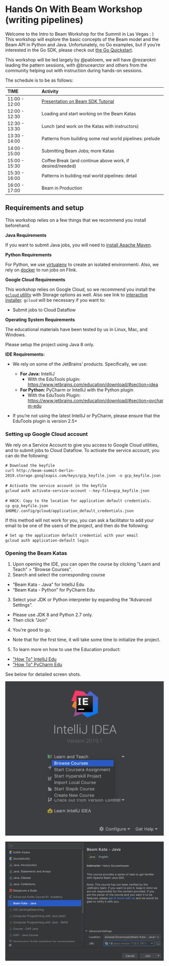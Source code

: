 # Hands On With Beam Workshop (writing pipelines)


Welcome to the Intro to Beam Workshop for the Summit in Las Vegas : )
This workshop will explore the basic concepts of the Beam model and the Beam API in Python and Java. Unfortunately, no Go examples, but if you’re interested in the Go SDK, please check out [the Go Quickstart](https://beam.apache.org/get-started/quickstart-go/).

This workshop will be led largely by @pabloem, we will have @rezarokni leading the pattern sessions, with @brucearctor and others from the community helping out with instruction during hands-on sessions.


The schedule is to be as follows:

| TIME | Activity |
| :--- | :--- |
| 11:00 - 12:00 | [Presentation on Beam SDK Tutorial](slides/Beam_sdk_tutorial.pdf)|
| 12:00 - 12:30 |Loading and start working on the Beam Katas |
| 12:30 - 13:30 | Lunch (and work on the Katas with instructors) |
| 13:30 - 14:00 | Patterns from building some real world pipelines: prelude |
| 14:00 - 15:00 | Submitting Beam Jobs; more Katas |
| 15:00 - 15:30 | Coffee Break (and continue above work, if desired/needed) |
| 15:30 - 16:00 | Patterns in building real world pipelines: detail |
| 16:00 - 17:00 | Beam in Production |


## **Requirements and setup** ##

This workshop relies on a few things that we recommend you install beforehand.

**Java Requirements**

If you want to submit Java jobs, you will need to [install Apache Maven](http://maven.apache.org/install.html).

**Python Requirements**

For Python, we use [virtualenv](https://virtualenv.pypa.io/en/latest/installation/) 
to create an isolated environmenti. Also, we rely on 
[docker](https://docs.docker.com/install/linux/docker-ce/ubuntu/) to run jobs on Flink.

**Google Cloud Requirements**

This workshop relies on Google Cloud, so we recommend you install the [`gcloud` utility](https://cloud.google.com/sdk/install) with Storage options as well. Also see link to [interactive installer](https://cloud.google.com/sdk/docs/downloads-interactive).  `gcloud` will be necessary if you want to:

* Submit jobs to Cloud Dataflow

**Operating System Requirements**

The educational materials have been tested by us in Linux, Mac, and Windows.

Please setup the project using Java 8 only.

**IDE Requirements:**

* We rely on some of the JetBrains’ products. Specifically, we use:
  * **For Java:** IntelliJ
    * With the EduTools plugin: 
      https://www.jetbrains.com/education/download/#section=idea
  * **For Python:** PyCharm or IntelliJ with the Python plugin
    * With the EduTools Plugin: 
      https://www.jetbrains.com/education/download/#section=pycharm-edu
      
* If you’re not using the latest IntelliJ or PyCharm, please ensure that the EduTools plugin is version 2.5+

### Setting up Google Cloud account ###

We rely on a Service Account to give you access to Google Cloud utilities, and to submit jobs to Cloud Dataflow. To activate the service account, you can do the following:

```
# Download the keyfile
curl http://beam-summit-berlin-2019.storage.googleapis.com/keys/gcp_keyfile.json -o gcp_keyfile.json

# Activate the service account in the keyfile
gcloud auth activate-service-account --key-file=gcp_keyfile.json

# HACK: Copy to the location for application default credentials.
cp gcp_keyfile.json $HOME/.config/gcloud/application_default_credentials.json
```

If this method will not work for you, you can ask a facilitator to add your email to be one of the users of the project, and then do the following:

```
# Set up the application default credential with your email
gcloud auth application-default login
```

### Opening the Beam Katas ###
1. Upon opening the IDE, you can open the course by clicking "Learn and Teach" > "Browse Courses".
2. Search and select the corresponding course 
* “Beam Kata - Java” for IntelliJ Edu
* “Beam Kata - Python” for PyCharm Edu
3. Select your JDK or Python interpreter by expanding the “Advanced Settings”.
* Please use JDK 8 and Python 2.7 only.
* Then click "Join"
4. You're good to go.
* Note that for the first time, it will take some time to initialize the project.
5. To learn more on how to use the Education product:
* ["How To" IntelliJ Edu](https://www.jetbrains.com/help/education/learner-start-guide.html?section=Introduction%20to%20Java#explore_course)
* ["How To" PyCharm Edu](https://www.jetbrains.com/help/education/learner-start-guide.html?section=Introduction%20to%20Python#explore_course)


See below for detailed screen shots.  

![Alt text](images/Browse.png)

![Alt text](images/Kata.png)
